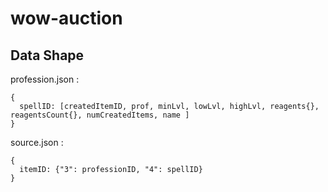 # wow-auction

## Data Shape

profession.json : 
```
{
  spellID: [createdItemID, prof, minLvl, lowLvl, highLvl, reagents{}, reagentsCount{}, numCreatedItems, name ]
}
```

source.json : 
```
{
  itemID: {"3": professionID, "4": spellID}
}
```
